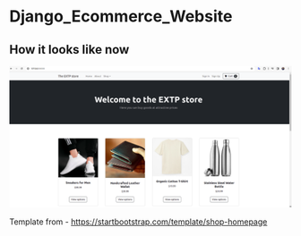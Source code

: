 # Django_Ecommerce_Website

## How it looks like now  
  
![home](./!resources/media/home.png)  
  
  
Template from - https://startbootstrap.com/template/shop-homepage
